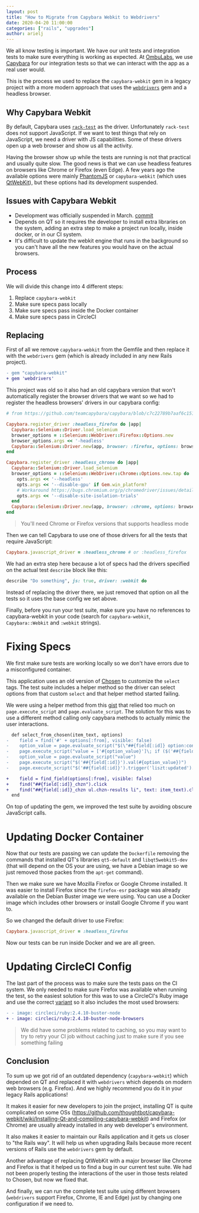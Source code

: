```yaml
---
layout: post
title: "How to Migrate from Capybara Webkit to Webdrivers"
date: 2020-04-20 11:00:00
categories: ["rails", "upgrades"]
author: arielj
---
```


We all know testing is important. We have our unit tests and integration tests to make sure everything is working as expected. At [OmbuLabs](https://www.ombulabs.com), we use [Capybara](https://github.com/teamcapybara/capybara) for our integration tests so that we can interact with the app as a real user would.

This is the process we used to replace the `capybara-webkit` gem in a legacy project with a more modern approach that uses the [`webdrivers`](https://github.com/titusfortner/webdrivers) gem and a headless browser.

<!--more-->

## Why Capybara Webkit

By default, Capybara uses [`rack-test`](https://github.com/rack/rack-test) as the driver. Unfortunately `rack-test` does not support JavaScript. If we want to test things that rely on JavaScript, we need a driver with JS capabilities. Some of these drivers open up a web browser and show us all the activity.

Having the browser show up while the tests are running is not that practical and usually quite slow. The good news is that we can use headless features on browsers like Chrome or Firefox (even Edge). A few years ago the available options were mainly [PhantomJS](https://phantomjs.org) or `capybara-webkit` (which uses [QtWebKit](https://wiki.qt.io/Qt_WebKit)), but these options had its development suspended.

## Issues with Capybara Webkit

- Development was officially suspended in March. [commit](https://github.com/thoughtbot/capybara-webkit/commit/f429d668568ff7349f5e23a085df7fcf1c431fa7#diff-04c6e90faac2675aa89e2176d2eec7d8)
- Depends on QT so it requires the developer to install extra libraries on the system, adding an extra step to make a project run locally, inside docker, or in our CI system.
- It's difficult to update the webkit engine that runs in the background so you can't have all the new features you would have on the actual browsers.

## Process

We will divide this change into 4 different steps:

1. Replace `capybara-webkit`
1. Make sure specs pass locally
1. Make sure specs pass inside the Docker container
1. Make sure specs pass in CircleCI

## Replacing

First of all we remove `capybara-webkit` from the Gemfile and then replace it with the `webdrivers` gem (which is already included in any new Rails project).

```diff
- gem "capybara-webkit"
+ gem 'webdrivers'
```

This project was old so it also had an old capybara version that won't automatically register the browser drivers that we want so we had to register the headless browsers' drivers in our capybara config:

```ruby
# from https://github.com/teamcapybara/capybara/blob/c7c22789b7aaf6c1515bf6e68f00bfe074cf8fc1/lib/capybara/registrations/drivers.rb

Capybara.register_driver :headless_firefox do |app|
  Capybara::Selenium::Driver.load_selenium
  browser_options = ::Selenium::WebDriver::Firefox::Options.new
  browser_options.args << '-headless'
  Capybara::Selenium::Driver.new(app, browser: :firefox, options: browser_options)
end

Capybara.register_driver :headless_chrome do |app|
  Capybara::Selenium::Driver.load_selenium
  browser_options = ::Selenium::WebDriver::Chrome::Options.new.tap do |opts|
    opts.args << '--headless'
    opts.args << '--disable-gpu' if Gem.win_platform?
    # Workaround https://bugs.chromium.org/p/chromedriver/issues/detail?id=2650&q=load&sort=-id&colspec=ID%20Status%20Pri%20Owner%20Summary
    opts.args << '--disable-site-isolation-trials'
  end
  Capybara::Selenium::Driver.new(app, browser: :chrome, options: browser_options)
end
```

> You'll need Chrome or Firefox versions that supports headless mode

Then we can tell Capybara to use one of those drivers for all the tests that require JavaScript:

```ruby
Capybara.javascript_driver = :headless_chrome # or :headless_firefox
```

We had an extra step here because a lot of specs had the drivers specified on the actual test `describe` block like this:

```ruby
describe "Do something", js: true, driver: :webkit do
```

Instead of replacing the driver there, we just removed that option on all the tests so it uses the base config we set above.

Finally, before you run your test suite, make sure you have no references to capybara-webkit in your code (search for `capybara-webkit`, `Capybara::Webkit` and `:webkit` strings).

# Fixing Specs

We first make sure tests are working locally so we don't have errors due to a misconfigured container.

This application uses an old version of [Chosen](https://harvesthq.github.io/chosen/) to customize the `select` tags. The test suite includes a helper method so the driver can select options from that custom `select` and that helper method started failing.

We were using a helper method from this [gist](https://gist.github.com/thijsc/1391107/699d65defed793eed0f04ead33c35737c641be53) that relied too much on `page.execute_script` and `page.evaluate_script`. The solution for this was to use a different method calling only capybara methods to actually mimic the user interactions.

```diff
  def select_from_chosen(item_text, options)
-    field = find('#' + options[:from], visible: false)
-    option_value = page.evaluate_script("$(\"##{field[:id]} option:contains('#{item_text}')\").val()")
-    page.execute_script("value = ['#{option_value}']\; if ($('##{field[:id]}').val()) {$.merge(value, $('##{field[:id]}').val())}")
-    option_value = page.evaluate_script("value")
-    page.execute_script("$('##{field[:id]}').val(#{option_value})")
-    page.execute_script("$('##{field[:id]}').trigger('liszt:updated').trigger('change')")

+    field = find_field(options[:from], visible: false)
+    find("##{field[:id]}_chzn").click
+    find("##{field[:id]}_chzn ul.chzn-results li", text: item_text).click
  end
```

On top of updating the gem, we improved the test suite by avoiding obscure JavaScript calls.

# Updating Docker Container

Now that our tests are passing we can update the `Dockerfile` removing the commands that installed QT's libraries `qt5-default` and `libqt5webkit5-dev` (that will depend on the OS your are using, we have a Debian image so we just removed those packes from the `apt-get` command).

Then we make sure we have Mozilla Firefox or Google Chrome installed. It was easier to install Firefox since the `firefox-esr` package was already available on the Debian Buster image we were using. You can use a Docker image which includes other browsers or install Google Chrome if you want to.

So we changed the default driver to use Firefox:

```ruby
Capybara.javascript_driver = :headless_firefox
```

Now our tests can be run inside Docker and we are all green.

# Updating CircleCI Config

The last part of the process was to make sure the tests pass on the CI system. We only needed to make sure Firefox was available when running the test, so the easiest solution for this was to use a CircleCI's Ruby image and use the correct [variant](https://circleci.com/docs/2.0/circleci-images/#language-image-variants) so it also includes the most used browsers:

```diff
- - image: circleci/ruby:2.4.10-buster-node
+ - image: circleci/ruby:2.4.10-buster-node-browsers
```

> We did have some problems related to caching, so you may want to try to retry your CI job without caching just to make sure if you see something failing

## Conclusion

To sum up we got rid of an outdated dependency (`capybara-webkit`) which depended on QT and replaced it with `webdrivers` which depends on modern web browsers (e.g. Firefox). And we highly recommend you do it in your legacy Rails applications!

It makes it easier for new developers to join the project, installing QT is quite complicated on some OSs (https://github.com/thoughtbot/capybara-webkit/wiki/Installing-Qt-and-compiling-capybara-webkit) and Firefox (or Chrome) are usually already installed in any web developer's environment.

It also makes it easier to maintain our Rails application and it gets us closer to "the Rails way". It will help us when upgrading Rails because more recent versions of Rails use the `webdrivers` gem by default.

Another advantage of replacing QtWebKit with a major browser like Chrome and Firefox is that it helped us to find a bug in our current test suite. We had not been properly testing the interactions of the user in those tests related to Chosen, but now we fixed that.

And finally, we can run the complete test suite using different browsers (`webdrivers` support Firefox, Chrome, IE and Edge) just by changing one configuration if we need to.
